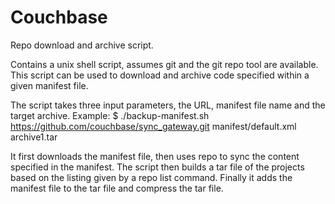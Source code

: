 # Couchbase
Repo download and archive script.

Contains a unix shell script, assumes git and the git repo tool are available.
This script can be used to download and archive code specified within a given manifest file.

The script takes three input parameters, the URL, manifest file name and the target archive.
Example:
$ ./backup-manifest.sh  https://github.com/couchbase/sync_gateway.git manifest/default.xml archive1.tar

It first downloads the manifest file, then uses repo to sync the content specified in the manifest.
The script then builds a tar file of the projects based on the listing given by a repo list command.
Finally it adds the manifest file to the tar file and compress the tar file.


